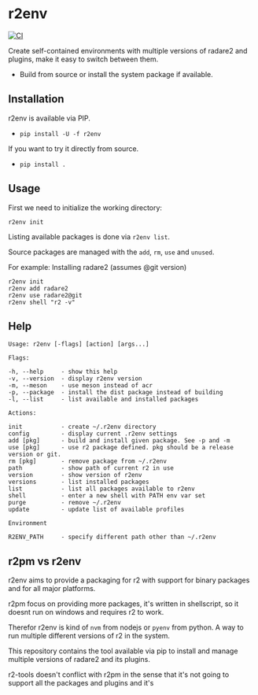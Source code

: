 # r2env

[![CI](https://github.com/radareorg/r2env/actions/workflows/ci.yml/badge.svg)](https://github.com/radareorg/r2env/actions/workflows/ci.yml)

Create self-contained environments with multiple versions of radare2
and plugins, make it easy to switch between them.

* Build from source or install the system package if available.

## Installation

r2env is available via PIP.

* `pip install -U -f r2env`

If you want to try it directly from source.

* `pip install .`

## Usage

First we need to initialize the working directory:

```
r2env init
```

Listing available packages is done via `r2env list`.

Source packages are managed with the `add`, `rm`, `use` and `unused`.

For example: Installing radare2 (assumes @git version)

```
r2env init
r2env add radare2
r2env use radare2@git
r2env shell "r2 -v"
```

## Help

```
Usage: r2env [-flags] [action] [args...]

Flags:

-h, --help     - show this help
-v, --version  - display r2env version
-m, --meson    - use meson instead of acr
-p, --package  - install the dist package instead of building
-l, --list     - list available and installed packages

Actions:

init           - create ~/.r2env directory
config         - display current .r2env settings
add [pkg]      - build and install given package. See -p and -m
use [pkg]      - use r2 package defined. pkg should be a release version or git.
rm [pkg]       - remove package from ~/.r2env
path           - show path of current r2 in use
version        - show version of r2env
versions       - list installed packages
list           - list all packages available to r2env
shell          - enter a new shell with PATH env var set
purge          - remove ~/.r2env
update         - update list of available profiles

Environment

R2ENV_PATH     - specify different path other than ~/.r2env

```

## r2pm vs r2env

r2env aims to provide a packaging for r2 with support for binary packages and for all major platforms.

r2pm focus on providing more packages, it's written in shellscript, so it doesnt run on windows and requires r2 to work.

Therefor r2env is kind of `nvm` from nodejs or `pyenv` from python. A way to run multiple different versions of r2 in the system.

This repository contains the tool available via pip to install
and manage multiple versions of radare2 and its plugins.

r2-tools doesn't conflict with r2pm in the sense that it's not
going to support all the packages and plugins and it's

